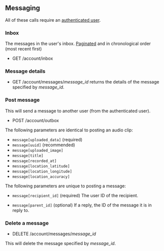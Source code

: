 ## Messaging ##

All of these calls require an [authenticated user](https://github.com/audioboo/api/blob/master/sections/authentication.md).

### Inbox ###

The messages in the user's inbox. [Paginated](https://github.com/audioboo/api/blob/master/sections/pagination.md) and in chronological order (most recent first)
 * GET /account/inbox

### Message details ###

 * GET /account/messages/*message_id*
 returns the details of the message specified by *message_id*.

### Post message ###
This will send a message to another user (from the authenticated user).

 * POST /account/outbox

The following parameters are identical to posting an audio clip:

 * `message[uploaded_data]` (required)
 * `message[uuid]` (recommended)
 * `message[uploaded_image]`
 * `message[title]`
 * `message[recorded_at]`
 * `message[location_latitude]`
 * `message[location_longitude]`
 * `message[location_accuracy]`

The following parameters are unique to posting a message:

 * `message[recipient_id]` (required)
 The user ID of the recipient.

 * `message[parent_id]` (optional)
 If a reply, the ID of the message it is in reply to.

### Delete a message ###

 * DELETE /account/messages/*message_id*

This will delete the message specified by *message_id*.
